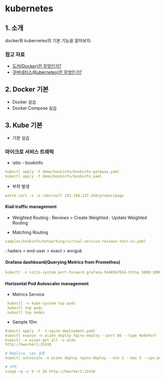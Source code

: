 # kubernetes 

## 1. 소개

docker와 kubernetes의 기본 기능을 알아보자.

### 참고 자료

- [도커(Docker)란 무엇인가?](https://subicura.com/2017/01/19/docker-guide-for-beginners-1.html)
- [쿠버네티스(Kubernetes)란 무엇인가?](https://subicura.com/2019/05/19/kubernetes-basic-1.html)

## 2. Docker 기본

- Docker 실습
- Docker Compose 실습


## 3. Kube 기본

- 기본 실습

### 마이크로 서비스 트래픽

- istio - bookinfo
```yaml
kubectl apply -f demo/bookinfo/bookinfo-gateway.yaml
kubectl apply -f demo/bookinfo/bookinfo.yaml
```

- 부하 발생
````yaml
watch curl -s -o /dev/null 192.168.137.240/productpage
````

#### Kiali traffic management

- Weighted Routing
: Reviews > Create Weighted : Update Weighted Routing

- Matching Routing
```yaml
samples/bookinfo/networking/virtual-service-reviews-test-v2.yaml
```
: haders > end-user > exact > annguk

#### Grafana dashboard(Querying Metrics from Prometheu)

````yaml
kubectl -n istio-system port-forward grafana-54485b765d-t57np 3000:3000
````

#### Horizontal Pod Autoscaler management

- Metrics Service 
``` yaml 
 kubectl -n kube-system top pods
 kubectl top pods
 kubectl top nodes 
 ```
- Sample 10m
``` yaml
kubectl apply -f  1-nginx-deployment.yaml
kubectl expose -n wizen deploy nginx-deploy --port 80 --type NodePort 
kubectl -n wizen get all -o wide
http://kworker1:32416

# Replica, cpu 설정
kubectl autoscale -n wizen deploy nginx-deploy --min 1 --max 5 --cpu-percent 20

# 부하
siege –q –c 5 –t 2m http://kworker1:32416


```
